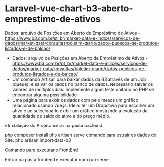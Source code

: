 # Laravel-vue-chart-b3-aberto-emprestimo-de-ativos
Dados: arquivo de Posições em Aberto de Empréstimo de Ativos - https://www.b3.com.br/pt_br/market-data-e-indices/servicos-de-dados/market-data/consultas/boletim-diario/dados-publicos-de-produtos-listados-e-de-balcao/


- Dados: arquivo de Posições em Aberto de Empréstimo de Ativos - https://www.b3.com.br/pt_br/market-data-e-indices/servicos-de-dados/market-data/consultas/boletim-diario/dados-publicos-de-produtos-listados-e-de-balcao/
- Um comando Artisan para baixar dados  da B3 através de um Job (queue), e salvar os dados no banco de dados. Necessário salvar os valores de múltiplos dias.
Implemente algum teste unitário no PHP se encontrar alguma possibilidade
- Uma página para exibir os dados com pelo menos um gráfico relacionado usando Vue.js. Ideia: ter um Dropdown para escolher um ativo e ao selecioná-lo exibir um gráfico mostrando a evolução da quantidade de saldo do ativo e do preço médio.



#Instalação do Projeto 
entrar na pasta  backend 

php composer install
php artisan  serve
comando para estrair os dados do Site.
php artisan import-data-b3  

Comando para  executar o FrontEnd 

Entrar na pasta frontend e executar 
 npm run serve